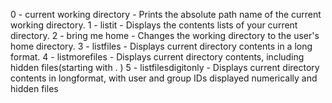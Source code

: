 0 - current working directory - Prints the absolute path name of the current working directory.
1 - listit - Displays the contents lists of your current directory.
2 - bring me home - Changes the working directory to the user's home directory.
3 - listfiles - Displays current directory contents in a long format.
4 - listmorefiles - Displays current directory contents, including hidden files(starting with . )
5 - listfilesdigitonly - Displays current directory contents in longformat, with user and group IDs displayed numerically and hidden files
